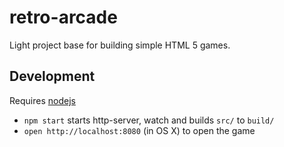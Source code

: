 # retro-arcade

Light project base for building simple HTML 5 games.


## Development

Requires [nodejs](https://nodejs.org/) 

- `npm start` starts http-server, watch and builds `src/` to `build/`
- `open http://localhost:8080` (in OS X) to open the game
